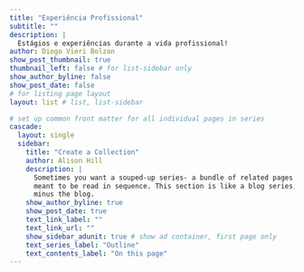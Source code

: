 ```yaml
---
title: "Experiência Profissional"
subtitle: ""
description: |
  Estágios e experiências durante a vida profissional!
author: Diogo Vieri Bolzan
show_post_thumbnail: true
thumbnail_left: false # for list-sidebar only
show_author_byline: false
show_post_date: false
# for listing page layout
layout: list # list, list-sidebar

# set up common front matter for all individual pages in series
cascade:
  layout: single 
  sidebar:
    title: "Create a Collection"
    author: Alison Hill
    description: |
      Sometimes you want a souped-up series- a bundle of related pages 
      meant to be read in sequence. This section is like a blog series, 
      minus the blog.
    show_author_byline: true
    show_post_date: true
    text_link_label: ""
    text_link_url: ""
    show_sidebar_adunit: true # show ad container, first page only
    text_series_label: "Outline" 
    text_contents_label: "On this page" 
---
```

